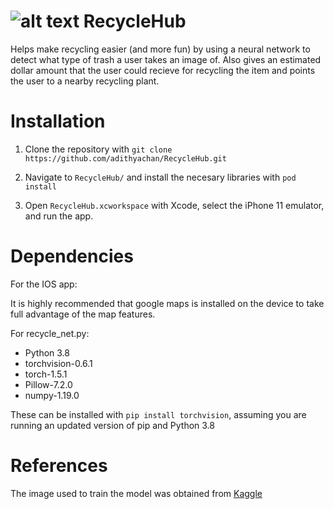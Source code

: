# ![alt text](https://github.com/adithyachan/RecycleHub/blob/master/RecycleHub/Assets.xcassets/AppIcon.appiconset/Icon-App-20x20%402x.png "RecycleHub Logo") RecycleHub

Helps make recycling easier (and more fun) by using a neural network to detect what type of trash a user takes an image of. Also gives an estimated dollar amount that the user could recieve for recycling the item and points the user to a nearby recycling plant. 

# Installation

1. Clone the repository with `git clone https://github.com/adithyachan/RecycleHub.git` 

2. Navigate to `RecycleHub/` and install the necesary libraries with `pod install`

3. Open `RecycleHub.xcworkspace` with Xcode, select the iPhone 11 emulator, and run the app.


# Dependencies


For the IOS app:

It is highly recommended that google maps is installed on the device to take full advantage of the map features.

For recycle_net.py:
- Python 3.8
- torchvision-0.6.1
- torch-1.5.1
- Pillow-7.2.0
- numpy-1.19.0

These can be installed with `pip install torchvision`, assuming you are running an updated version of pip and Python 3.8

# References

The image used to train the model was obtained from [Kaggle](https://www.kaggle.com/asdasdasasdas/garbage-classification)

